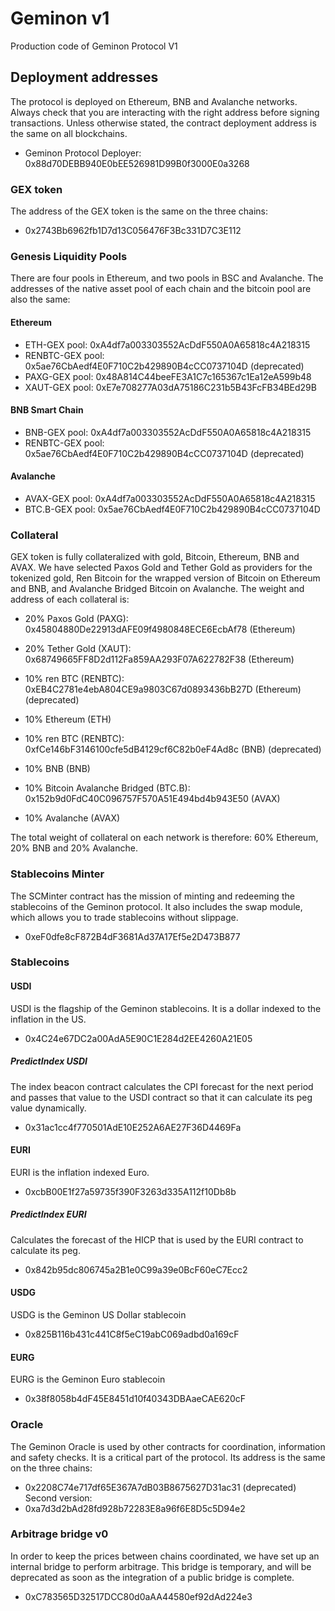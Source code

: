 # Geminon v1
 Production code of Geminon Protocol V1

## Deployment addresses
The protocol is deployed on Ethereum, BNB and Avalanche networks. Always check that you are interacting with the right address before signing transactions. Unless otherwise stated, the contract deployment address is the same on all blockchains.
* Geminon Protocol Deployer: 0x88d70DEBB940E0bEE526981D99B0f3000E0a3268


### GEX token
The address of the GEX token is the same on the three chains:  
* 0x2743Bb6962fb1D7d13C056476F3Bc331D7C3E112


### Genesis Liquidity Pools
There are four pools in Ethereum, and two pools in BSC and Avalanche. The addresses of the native asset pool of each chain and the bitcoin pool are also the same:

#### Ethereum
* ETH-GEX pool: 0xA4df7a003303552AcDdF550A0A65818c4A218315
* RENBTC-GEX pool: 0x5ae76CbAedf4E0F710C2b429890B4cCC0737104D (deprecated)
* PAXG-GEX pool: 0x48A814C44beeFE3A1C7c165367c1Ea12eA599b48
* XAUT-GEX pool: 0xE7e708277A03dA75186C231b5B43FcFB34BEd29B

#### BNB Smart Chain
* BNB-GEX pool: 0xA4df7a003303552AcDdF550A0A65818c4A218315
* RENBTC-GEX pool: 0x5ae76CbAedf4E0F710C2b429890B4cCC0737104D (deprecated)

#### Avalanche
* AVAX-GEX pool: 0xA4df7a003303552AcDdF550A0A65818c4A218315
* BTC.B-GEX pool: 0x5ae76CbAedf4E0F710C2b429890B4cCC0737104D


### Collateral
GEX token is fully collateralized with gold, Bitcoin, Ethereum, BNB and AVAX. We have selected Paxos Gold and Tether Gold as providers for the tokenized gold, Ren Bitcoin for the wrapped version of Bitcoin on Ethereum and BNB, and Avalanche Bridged Bitcoin on Avalanche. The weight and address of each collateral is:  

* 20% Paxos Gold (PAXG): 0x45804880De22913dAFE09f4980848ECE6EcbAf78 (Ethereum)
* 20% Tether Gold (XAUT): 0x68749665FF8D2d112Fa859AA293F07A622782F38 (Ethereum)
* 10% ren BTC (RENBTC): 0xEB4C2781e4ebA804CE9a9803C67d0893436bB27D (Ethereum) (deprecated)
* 10% Ethereum (ETH)  

* 10% ren BTC (RENBTC): 0xfCe146bF3146100cfe5dB4129cf6C82b0eF4Ad8c (BNB) (deprecated)
* 10% BNB (BNB)  

* 10% Bitcoin Avalanche Bridged (BTC.B): 0x152b9d0FdC40C096757F570A51E494bd4b943E50 (AVAX)
* 10% Avalanche (AVAX)  

The total weight of collateral on each network is therefore: 60% Ethereum, 20% BNB and 20% Avalanche.


### Stablecoins Minter
The SCMinter contract has the mission of minting and redeeming the stablecoins of the Geminon protocol. It also includes the swap module, which allows you to trade stablecoins without slippage.
* 0xeF0dfe8cF872B4dF3681Ad37A17Ef5e2D473B877


### Stablecoins
#### USDI
USDI is the flagship of the Geminon stablecoins. It is a dollar indexed to the inflation in the US.
* 0x4C24e67DC2a00AdA5E90C1E284d2EE4260A21E05
##### PredictIndex USDI
The index beacon contract calculates the CPI forecast for the next period and passes that value to the USDI contract so that it can calculate its peg value dynamically.
* 0x31ac1cc4f770501AdE10E252A6AE27F36D4469Fa

#### EURI
EURI is the inflation indexed Euro.
* 0xcbB00E1f27a59735f390F3263d335A112f10Db8b
##### PredictIndex EURI
Calculates the forecast of the HICP that is used by the EURI contract to calculate its peg.
* 0x842b95dc806745a2B1e0C99a39e0BcF60eC7Ecc2

#### USDG
USDG is the Geminon US Dollar stablecoin
* 0x825B116b431c441C8f5eC19abC069adbd0a169cF

#### EURG
EURG is the Geminon Euro stablecoin
* 0x38f8058b4dF45E8451d10f40343DBAaeCAE620cF


### Oracle
The Geminon Oracle is used by other contracts for coordination, information and safety checks. It is a critical part of the protocol. Its address is the same on the three chains:
* 0x2208C74e717df65E367A7dB03B8675627D31ac31 (deprecated)
Second version:
* 0xa7d3d2bAd28fd928b72283E8a96f6E8D5c5D94e2


### Arbitrage bridge v0
In order to keep the prices between chains coordinated, we have set up an internal bridge to perform arbitrage. This bridge is temporary, and will be deprecated as soon as the integration of a public bridge is complete.
* 0xC783565D32517DCC80d0aAA44580ef92dAd224e3

